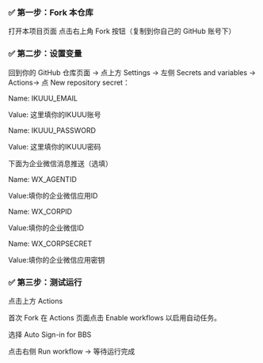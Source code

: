 ### ✅ 第一步：Fork 本仓库

打开本项目页面
点击右上角 Fork 按钮（复制到你自己的 GitHub 账号下）

### ✅ 第二步：设置变量

回到你的 GitHub 仓库页面 → 点上方 Settings → 左侧 Secrets and variables → Actions→ 点 New repository secret：

Name: IKUUU_EMAIL

Value: 这里填你的IKUUU账号

Name: IKUUU_PASSWORD

Value: 这里填你的IKUUU密码


下面为企业微信消息推送（选填）

Name: WX_AGENTID

Value:填你的企业微信应用ID

Name: WX_CORPID

Value:填你的企业微信ID

Name: WX_CORPSECRET

Value:填你的企业微信应用密钥


### ✅ 第三步：测试运行

点击上方 Actions

首次 Fork 在 Actions 页面点击 Enable workflows 以启用自动任务。

选择 Auto Sign-in for BBS

点击右侧 Run workflow → 等待运行完成
